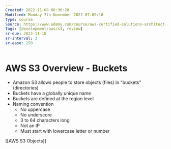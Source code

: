 ```yaml
---
Created: 2022-11-08 08:36:20
Modified: Monday 7th November 2022 07:09:16
Type: course
Source: https://www.udemy.com/course/aws-certified-solutions-architect-associate-saa-c01/?xref=E0Aed11STH4LPUQvCz0GJFABTmM=
Tags: [development/aws/s3, review]
sr-due: 2022-11-10
sr-interval: 3
sr-ease: 250
---
```


# AWS S3 Overview - Buckets

- Amazon S3 allows people to store objects (files) in "buckets" (directories)
- Buckets have a globally unique name
- Buckets are defined at the region level
- Naming convention
    - No uppercase
    - No underscore
    - 3 to 64 characters long
    - Not an IP
    - Must start with lowercase letter or number

[[AWS S3 Objects]]
